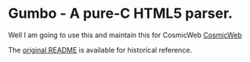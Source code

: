 Gumbo - A pure-C HTML5 parser.
============

Well I am going to use this and maintain this for CosmicWeb
[CosmicWeb](https://github.com/AR-DEV-1/CosmicWeb)

The [original README](original-README.md) is available for historical reference.
